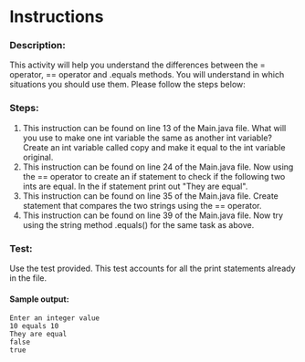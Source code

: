 # Instructions  

### Description:
This activity will help you understand the differences between the = operator, == operator and .equals methods. You will understand in which situations you should use them.
Please follow the steps below:

### Steps:
1. This instruction can be found on line 13 of the Main.java file. What will you use to make one int variable the same as another int variable? Create an int variable called copy and make it equal to the int variable original.
2. This instruction can be found on line 24 of the Main.java file. Now using the == operator to create an if statement to check if the following two ints are equal. In the if statement print out "They are equal".
3. This instruction can be found on line 35 of the Main.java file. Create statement that compares the two strings using the == operator.
4. This instruction can be found on line 39 of the Main.java file. Now try using the string method .equals() for the same task as above.


### Test:
Use the test provided. This test accounts for all the print statements already in the file.

#### Sample output:
```
Enter an integer value
10 equals 10
They are equal
false
true
```